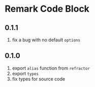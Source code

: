# Remark Code Block

## 0.1.1

1. fix a bug with no default `options`

## 0.1.0

1. export `alias` function from `refractor`
2. export `types`
3. fix types for source code
